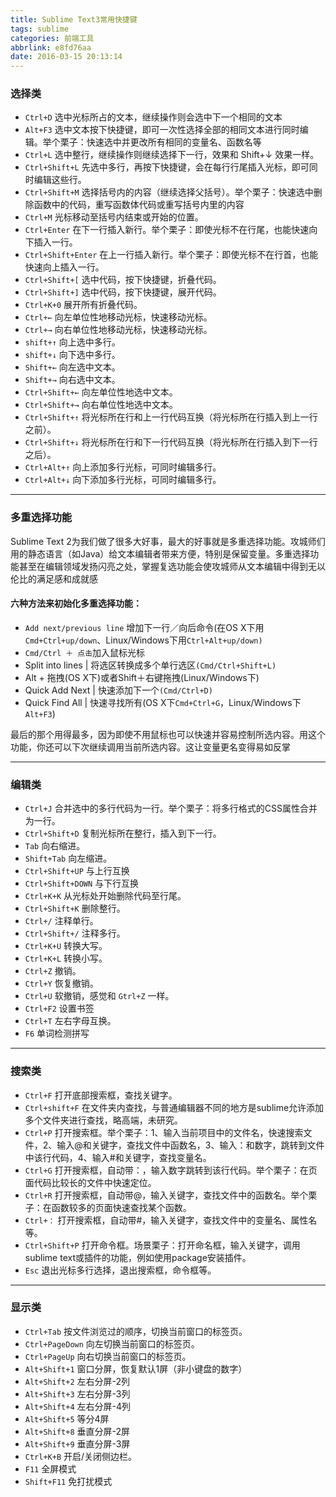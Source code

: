 ```yaml
---
title: Sublime Text3常用快捷键
tags: sublime
categories: 前端工具
abbrlink: e8fd76aa
date: 2016-03-15 20:13:14
---
```


### 选择类

 - `Ctrl+D` 选中光标所占的文本，继续操作则会选中下一个相同的文本
 - `Alt+F3` 选中文本按下快捷键，即可一次性选择全部的相同文本进行同时编辑。举个栗子：快速选中并更改所有相同的变量名、函数名等
 - `Ctrl+L` 选中整行，继续操作则继续选择下一行，效果和 Shift+↓ 效果一样。
 - `Ctrl+Shift+L` 先选中多行，再按下快捷键，会在每行行尾插入光标，即可同时编辑这些行。
 - `Ctrl+Shift+M` 选择括号内的内容（继续选择父括号）。举个栗子：快速选中删除函数中的代码，重写函数体代码或重写括号内里的内容
 - `Ctrl+M` 光标移动至括号内结束或开始的位置。
 - `Ctrl+Enter` 在下一行插入新行。举个栗子：即使光标不在行尾，也能快速向下插入一行。
 - `Ctrl+Shift+Enter` 在上一行插入新行。举个栗子：即使光标不在行首，也能快速向上插入一行。
 - `Ctrl+Shift+[` 选中代码，按下快捷键，折叠代码。
 - `Ctrl+Shift+]` 选中代码，按下快捷键，展开代码。
 - `Ctrl+K+0` 展开所有折叠代码。
 - `Ctrl+←` 向左单位性地移动光标，快速移动光标。
 - `Ctrl+→` 向右单位性地移动光标，快速移动光标。
 - `shift+↑` 向上选中多行。
 - `shift+↓` 向下选中多行。
 - `Shift+←` 向左选中文本。
 - `Shift+→` 向右选中文本。
 - `Ctrl+Shift+←` 向左单位性地选中文本。
 - `Ctrl+Shift+→` 向右单位性地选中文本。
 - `Ctrl+Shift+↑` 将光标所在行和上一行代码互换（将光标所在行插入到上一行之前）。
 - `Ctrl+Shift+↓` 将光标所在行和下一行代码互换（将光标所在行插入到下一行之后）。
 - `Ctrl+Alt+↑` 向上添加多行光标，可同时编辑多行。
 - `Ctrl+Alt+↓` 向下添加多行光标，可同时编辑多行。
<!--more-->
---------

### 多重选择功能

Sublime Text 2为我们做了很多大好事，最大的好事就是多重选择功能。攻城师们用的静态语言（如Java）给文本编辑者带来方便，特别是保留变量。多重选择功能甚至在编辑领域发扬闪亮之处，掌握复选功能会使攻城师从文本编辑中得到无以伦比的满足感和成就感

#### 六种方法来初始化多重选择功能：

- `Add next/previous line` 增加下一行／向后命令(在OS X下用`Cmd+Ctrl+up/down`、Linux/Windows下用`Ctrl+Alt+up/down)`
- `Cmd/Ctrl ＋ 点击`加入鼠标光标
- Split into lines | 将选区转换成多个单行选区`(Cmd/Ctrl+Shift+L)`
- Alt + 拖拽(OS X下)或者Shift＋右键拖拽(Linux/Windows下)
- Quick Add Next | 快速添加下一个`(Cmd/Ctrl+D)`
- Quick Find All | 快速寻找所有(OS X下`Cmd+Ctrl+G`，Linux/Windows下`Alt+F3`)

最后的那个用得最多，因为即使不用鼠标也可以快速并容易控制所选内容。用这个功能，你还可以下次继续调用当前所选内容。这让变量更名变得易如反掌

----------


### 编辑类

 - `Ctrl+J` 合并选中的多行代码为一行。举个栗子：将多行格式的CSS属性合并为一行。
 - `Ctrl+Shift+D` 复制光标所在整行，插入到下一行。
 - `Tab` 向右缩进。
 - `Shift+Tab` 向左缩进。
 - `Ctrl+Shift+UP` 与上行互换
 - `Ctrl+Shift+DOWN` 与下行互换
 - `Ctrl+K+K` 从光标处开始删除代码至行尾。
 - `Ctrl+Shift+K` 删除整行。
 - `Ctrl+/` 注释单行。
 - `Ctrl+Shift+/` 注释多行。
 - `Ctrl+K+U` 转换大写。
 - `Ctrl+K+L` 转换小写。
 - `Ctrl+Z` 撤销。
 - `Ctrl+Y` 恢复撤销。
 - `Ctrl+U` 软撤销，感觉和 `Gtrl+Z` 一样。
 - `Ctrl+F2` 设置书签
 - `Ctrl+T` 左右字母互换。
 - `F6` 单词检测拼写


----------


### 搜索类

 - `Ctrl+F` 打开底部搜索框，查找关键字。
 - `Ctrl+shift+F` 在文件夹内查找，与普通编辑器不同的地方是sublime允许添加多个文件夹进行查找，略高端，未研究。
 - `Ctrl+P`
   打开搜索框。举个栗子：1、输入当前项目中的文件名，快速搜索文件，2、输入@和关键字，查找文件中函数名，3、输入：和数字，跳转到文件中该行代码，4、输入#和关键字，查找变量名。
 - `Ctrl+G` 打开搜索框，自动带：，输入数字跳转到该行代码。举个栗子：在页面代码比较长的文件中快速定位。
 - `Ctrl+R` 打开搜索框，自动带@，输入关键字，查找文件中的函数名。举个栗子：在函数较多的页面快速查找某个函数。
 - `Ctrl+：` 打开搜索框，自动带#，输入关键字，查找文件中的变量名、属性名等。
 - `Ctrl+Shift+P` 打开命令框。场景栗子：打开命名框，输入关键字，调用sublime
   text或插件的功能，例如使用package安装插件。
 - `Esc` 退出光标多行选择，退出搜索框，命令框等。


----------


### 显示类

 - `Ctrl+Tab` 按文件浏览过的顺序，切换当前窗口的标签页。
 - `Ctrl+PageDown` 向左切换当前窗口的标签页。
 - `Ctrl+PageUp` 向右切换当前窗口的标签页。
 - `Alt+Shift+1` 窗口分屏，恢复默认1屏（非小键盘的数字）
 - `Alt+Shift+2` 左右分屏-2列
 - `Alt+Shift+3` 左右分屏-3列
 - `Alt+Shift+4` 左右分屏-4列
 - `Alt+Shift+5` 等分4屏
 - `Alt+Shift+8` 垂直分屏-2屏
 - `Alt+Shift+9` 垂直分屏-3屏
 - `Ctrl+K+B` 开启/关闭侧边栏。
 - `F11` 全屏模式
 - `Shift+F11` 免打扰模式

